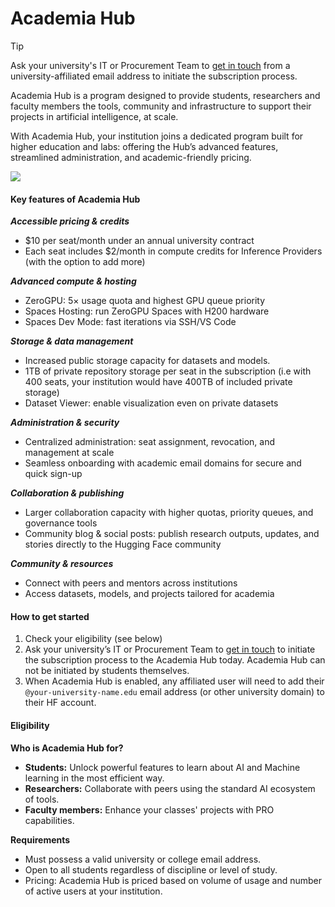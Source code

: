 # Academia Hub

> [!TIP]
> Ask your university's IT or Procurement Team to <a href="https://huggingface.co/contact/sales?from=academia" target="_blank">get in touch</a> from a university-affiliated email address to initiate the subscription process.

Academia Hub is a program designed to provide students, researchers and faculty members the tools, community and infrastructure to support their projects in artificial intelligence, at scale.

With Academia Hub, your institution joins a dedicated program built for higher education and labs: offering the Hub’s advanced features, streamlined administration, and academic-friendly pricing.


<a href="https://huggingface.co/contact/sales?from=academia" class="flex justify-center">
    <img class="block" src="https://huggingface.co/datasets/Chunte/documentation-images/resolve/main/AcademiaHub.png" />
</a>

#### Key features of Academia Hub

***Accessible pricing & credits***
- $10 per seat/month under an annual university contract
- Each seat includes $2/month in compute credits for Inference Providers (with the option to add more)

***Advanced compute & hosting***
- ZeroGPU: 5× usage quota and highest GPU queue priority
- Spaces Hosting: run ZeroGPU Spaces with H200 hardware
- Spaces Dev Mode: fast iterations via SSH/VS Code

***Storage & data management***
- Increased public storage capacity for datasets and models.
- 1TB of private repository storage per seat in the subscription (i.e with 400 seats, your institution would have 400TB of included private storage)
- Dataset Viewer: enable visualization even on private datasets

***Administration & security***
- Centralized administration: seat assignment, revocation, and management at scale
- Seamless onboarding with academic email domains for secure and quick sign-up

***Collaboration & publishing***
- Larger collaboration capacity with higher quotas, priority queues, and governance tools
- Community blog & social posts: publish research outputs, updates, and stories directly to the Hugging Face community

***Community & resources***
- Connect with peers and mentors across institutions
- Access datasets, models, and projects tailored for academia


#### How to get started

1. Check your eligibility (see below)
2. Ask your university’s IT or Procurement Team to <a href="https://huggingface.co/contact/sales?from=academia" target="_blank">get in touch</a> to initiate the subscription process to the Academia Hub today. 
Academia Hub can not be initiated by students themselves. 
3. When Academia Hub is enabled, any affiliated user will need to add their `@your-university-name.edu` email address (or other university domain) to their HF account.

#### Eligibility

**Who is Academia Hub for?**
- **Students:** Unlock powerful features to learn about AI and Machine learning in the most efficient way.
- **Researchers:** Collaborate with peers using the standard AI ecosystem of tools.
- **Faculty members:** Enhance your classes' projects with PRO capabilities.

**Requirements**
- Must possess a valid university or college email address.
- Open to all students regardless of discipline or level of study.
- Pricing: Academia Hub is priced based on volume of usage and number of active users at your institution.


